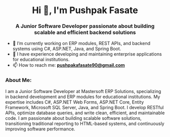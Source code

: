 <h1 align="center">Hi 👋, I'm Pushpak Fasate</h1>
<h3 align="center">A Junior Software Developer passionate about building scalable and efficient backend solutions</h3>

- 🌱 I’m currently working on ERP modules, REST APIs, and backend systems using C#, ASP.NET, Java, and Spring Boot.
- 💼 I have experience developing and maintaining enterprise applications for educational institutions.
- 📫 How to reach me: **pushpakafasate90@gmail.com**

<h3 align="left">About Me:</h3>
<p>
I am a Junior Software Developer at Mastersoft ERP Solutions, specializing in backend development and ERP modules for educational institutions. My expertise includes C#, ASP.NET Web Forms, ASP.NET Core, Entity Framework, Microsoft SQL Server, Java, and Spring Boot. I develop RESTful APIs, optimize database queries, and write clean, efficient, and maintainable code. I am passionate about building scalable software solutions, transitioning traditional reporting to HTML-based systems, and continuously improving software performance.
</p>
<!-- <h3 align="left">GitHub Stats:</h3>
<p align="left">
  <img src="https://github-readme-stats.vercel.app/api/top-langs?username=pushpak90&show_icons=true&theme=tokyonight&locale=en&layout=compact" alt="Top Languages" width="32%" style="display:inline-block; margin-right:1%" height="180" />
  <img src="https://github-readme-stats.vercel.app/api?username=pushpak90&theme=tokyonight" height="180" alt="GitHub Stats" width="32%" style="display:inline-block; margin-right:1%" />
  <img src="https://github-readme-streak-stats.herokuapp.com/?user=pushpak90&theme=tokyonight" alt="GitHub Streak" width="32%" style="display:inline-block"height="180" />
</p> -->
